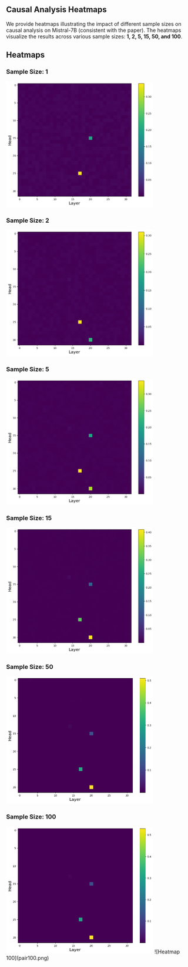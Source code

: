 ## Causal Analysis Heatmaps

We provide heatmaps illustrating the impact of different sample sizes on causal analysis on Mistral-7B (consistent with the paper). The heatmaps visualize the results across various sample sizes: **1, 2, 5, 15, 50, and 100**.

## Heatmaps

### Sample Size: 1

<img src="pair1.png" width="400" />

### Sample Size: 2
<img src="pair2.png" width="400" />

### Sample Size: 5
<img src="pair5.png" width="400" />

### Sample Size: 15
<img src="pair15.png" width="400" />

### Sample Size: 50
<img src="pair50.png" width="400" />

### Sample Size: 100
<img src="pair100.png" width="400" />
![Heatmap 100](pair100.png)
